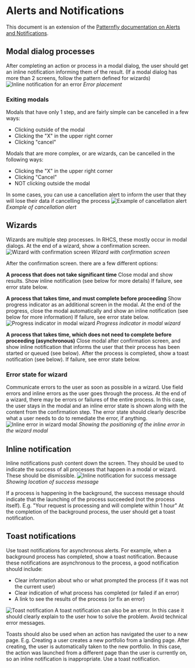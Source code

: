 # Alerts and Notifications

This document is an extension of the [Patternfly documentation on Alerts and Notifications](https://www.patternfly.org/v4/design-guidelines/usage-and-behavior/alerts-and-notifications).

## Modal dialog processes

After completing an action or process in a modal dialog, the user should get an inline notification informing them of the result.
(If a modal dialog has more than 2 screens, follow the pattern defined for wizards)
![Inline notification for an error](https://github.com/RedHatInsights/insights-frontend-storybook/blob/master/src/docs/uxd/img/errorPlacement.png?raw=true)
*Error placement*

### Exiting modals

Modals that have only 1 step, and are fairly simple can be cancelled in a few ways:

- Clicking outside of the modal
- Clicking the "X" in the upper right corner
- Clicking "cancel"

Modals that are more complex, or are wizards, can be cancelled in the following ways:

- Clicking the "X" in the upper right corner
- Clicking "Cancel"
- NOT clicking outside the modal

In some cases, you can use a cancellation alert to inform the user that they will lose their data if cancelling the process
![Example of cancellation alert](https://github.com/RedHatInsights/insights-frontend-storybook/blob/master/src/docs/uxd/img/cancellationAlert.png?raw=true)
*Example of cancellation alert*

## Wizards

Wizards are multiple step processes. In RHCS, these mostly occur in modal dialogs. At the end of a wizard, show a confirmation screen.
![Wizard with confirmation screen](https://github.com/RedHatInsights/insights-frontend-storybook/blob/master/src/docs/uxd/img/wizardConfirmation.png?raw=true)
*Wizard with confirmation screen*

After the confirmation screen. there are a few different options:

**A process that does not take significant time**
Close modal and show results. Show inline notification (see below for more details)
If failure, see error state below.

**A process that takes time, and must complete before proceeding**
Show progress indicator as an additional screen in the modal.
At the end of the progress, close the modal automatically and show an inline notification (see below for more information)
If failure, see error state below.
![Progress indicator in modal wizard](https://github.com/RedHatInsights/insights-frontend-storybook/blob/master/src/docs/uxd/img/progressIndicatorWizard.png?raw=true)
*Progress indicator in modal wizard*

**A process that takes time, which does not need to complete before proceeding (asynchronous)**
Close modal after confirmation screen, and show inline notification that informs the user that their process has been started or queued (see below).
After the process is completed, show a toast notification (see below).
If failure, see error state below.

### Error state for wizard

Communicate errors to the user as soon as possible in a wizard. Use field errors and inline errors as the user goes through the process.
At the end of a wizard, there may be errors or failures of the entire process. In this case, the user stays in the modal and an inline error state is shown along with the content from the confirmation step.
The error state should clearly describe what a user needs to do to remediate the error, if anything.
![Inline error in wizard modal](https://github.com/RedHatInsights/insights-frontend-storybook/blob/master/src/docs/uxd/img/inlineErrorWizard.png?raw=true)
*Showing the positioning of the inline error in the wizard modal*

## Inline notification

Inline notifications push content down the screen. They should be used to indicate the success of all processes that happen in a modal or wizard.
These should be dismissible.
![Inline notification for success message](https://github.com/RedHatInsights/insights-frontend-storybook/blob/master/src/docs/uxd/img/successMessage.png?raw=true)
*Showing location of success message*

If a process is happening in the background, the success message should indicate that the launching of the process succeeded (not the process itself).
E.g. "Your request is processing and will complete within 1 hour"
At the completion of the background process, the user should get a toast notification.

## Toast notifications

Use toast notifications for asynchronous alerts.
For example, when a background process has completed, show a toast notification.
Because these notifications are asynchronous to the process, a good notification should include:

- Clear information about who or what prompted the process (if it was not the current user)
- Clear indication of what process has completed (or failed if an error)
- A link to see the results of the process (or fix an error)

![Toast notification](https://github.com/RedHatInsights/insights-frontend-storybook/blob/master/src/docs/uxd/img/toastNotification.png?raw=true)
A toast notification can also be an error. In this case it should clearly explain to the user how to solve the problem. Avoid technical error messages.

Toasts should also be used when an action has navigated the user to a new page.
E.g. Creating a user creates a new portfolio from a landing page. After creating, the user is automatically taken to the new portfolio. In this case, the action was launched from a different page than the user is currently on, so an inline notification is inappropriate. Use a toast notification.
